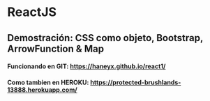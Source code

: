 # ReactJS
## Demostración: CSS como objeto, Bootstrap, ArrowFunction & Map

#### Funcionando en GIT: https://haneyx.github.io/react1/
#### Como tambien en HEROKU: https://protected-brushlands-13888.herokuapp.com/
